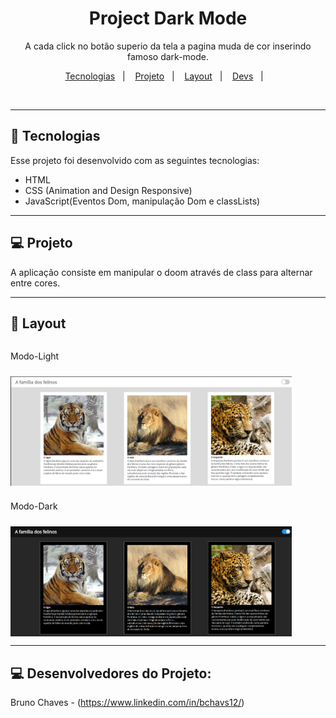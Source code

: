 <h1 align="center"> Project Dark Mode </h1>

<p align="center">
A cada click no botão superio da tela a pagina muda de cor inserindo famoso dark-mode.
</p>

<p align="center">
 <a href="#-tecnologias">Tecnologias</a>&nbsp;&nbsp;&nbsp;|&nbsp;&nbsp;&nbsp;
  <a href="#-projeto">Projeto</a>&nbsp;&nbsp;&nbsp;|&nbsp;&nbsp;&nbsp;
  <a href="#-layout">Layout</a>&nbsp;&nbsp;&nbsp;|&nbsp;&nbsp;&nbsp;
  <a href="#-layout">Devs</a>&nbsp;&nbsp;&nbsp;|&nbsp;&nbsp;&nbsp;
</p>

<br>

---

## 🚀 Tecnologias

Esse projeto foi desenvolvido com as seguintes tecnologias:

- HTML
- CSS (Animation and Design Responsive)
- JavaScript(Eventos Dom, manipulação Dom e classLists)

---

## 💻 Projeto

A aplicação consiste em manipular o doom através de class para alternar entre cores.

---

## 🔖 Layout

<div style="display:flex; flex-direction:column; gap:10px">
<p>Modo-Light</p>
<img src="./assets/icons/mode-Light.PNG" width="450px">
<p> Modo-Dark</p>
<img src="./assets/icons/mode-dark.PNG" width="450px">
</div>

---

## 💻 Desenvolvedores do Projeto:

Bruno Chaves - (https://www.linkedin.com/in/bchavs12/)
